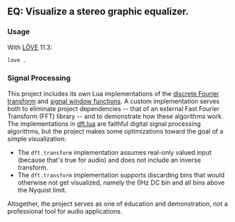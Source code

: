 ## EQ: Visualize a stereo graphic equalizer.

### Usage

With [LÖVE](https://love2d.org/) 11.3:

```sh
love .
```


### Signal Processing

This project includes its own Lua implementations of the [discrete Fourier
transform][DFT] and [signal window functions][Hann]. A custom implementation
serves both to eliminate project dependencies -- that of an external Fast
Fourier Transform (FFT) library -- and to demonstrate how these algorithms
work. The implementations in [dft.lua](./dft.lua) are faithful digital signal
processing algorithms, but the project makes some optimizations toward the goal
of a simple visualization:

* The `dft.transform` implementation assumes real-only valued input (because
  that's true for audio) and does not include an inverse transform.
* The `dft.transform` implementation supports discarding bins that would
  otherwise not get visualized, namely the 0Hz DC bin and all bins above the
  Nyquist limit.

Altogether, the project serves as one of education and demonstration, not a
professional tool for audio applications.

[DFT]: https://en.wikipedia.org/wiki/Discrete_Fourier_transform
[Hann]: https://en.wikipedia.org/wiki/Window_function#Hann_and_Hamming_windows
